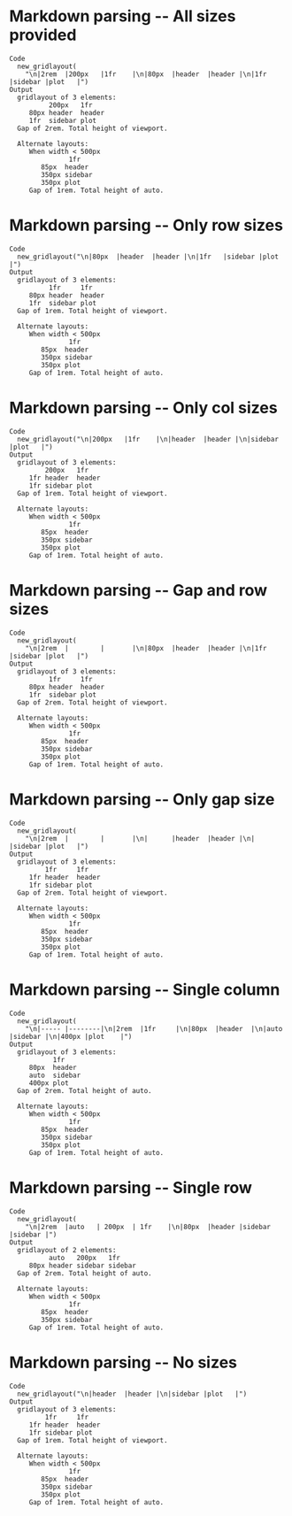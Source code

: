 # Markdown parsing -- All sizes provided

    Code
      new_gridlayout(
        "\n|2rem  |200px   |1fr    |\n|80px  |header  |header |\n|1fr   |sidebar |plot   |")
    Output
      gridlayout of 3 elements: 
              200px   1fr   
         80px header  header
         1fr  sidebar plot  
      Gap of 2rem. Total height of viewport.
      
      Alternate layouts:
         When width < 500px 
                   1fr    
            85px  header 
            350px sidebar
            350px plot   
         Gap of 1rem. Total height of auto.

# Markdown parsing -- Only row sizes

    Code
      new_gridlayout("\n|80px  |header  |header |\n|1fr   |sidebar |plot   |")
    Output
      gridlayout of 3 elements: 
              1fr     1fr   
         80px header  header
         1fr  sidebar plot  
      Gap of 1rem. Total height of viewport.
      
      Alternate layouts:
         When width < 500px 
                   1fr    
            85px  header 
            350px sidebar
            350px plot   
         Gap of 1rem. Total height of auto.

# Markdown parsing -- Only col sizes

    Code
      new_gridlayout("\n|200px   |1fr    |\n|header  |header |\n|sidebar |plot   |")
    Output
      gridlayout of 3 elements: 
             200px   1fr   
         1fr header  header
         1fr sidebar plot  
      Gap of 1rem. Total height of viewport.
      
      Alternate layouts:
         When width < 500px 
                   1fr    
            85px  header 
            350px sidebar
            350px plot   
         Gap of 1rem. Total height of auto.

# Markdown parsing -- Gap and row sizes

    Code
      new_gridlayout(
        "\n|2rem  |        |       |\n|80px  |header  |header |\n|1fr   |sidebar |plot   |")
    Output
      gridlayout of 3 elements: 
              1fr     1fr   
         80px header  header
         1fr  sidebar plot  
      Gap of 2rem. Total height of viewport.
      
      Alternate layouts:
         When width < 500px 
                   1fr    
            85px  header 
            350px sidebar
            350px plot   
         Gap of 1rem. Total height of auto.

# Markdown parsing -- Only gap size

    Code
      new_gridlayout(
        "\n|2rem  |        |       |\n|      |header  |header |\n|      |sidebar |plot   |")
    Output
      gridlayout of 3 elements: 
             1fr     1fr   
         1fr header  header
         1fr sidebar plot  
      Gap of 2rem. Total height of viewport.
      
      Alternate layouts:
         When width < 500px 
                   1fr    
            85px  header 
            350px sidebar
            350px plot   
         Gap of 1rem. Total height of auto.

# Markdown parsing -- Single column

    Code
      new_gridlayout(
        "\n|----- |--------|\n|2rem  |1fr     |\n|80px  |header  |\n|auto  |sidebar |\n|400px |plot    |")
    Output
      gridlayout of 3 elements: 
               1fr    
         80px  header 
         auto  sidebar
         400px plot   
      Gap of 2rem. Total height of auto.
      
      Alternate layouts:
         When width < 500px 
                   1fr    
            85px  header 
            350px sidebar
            350px plot   
         Gap of 1rem. Total height of auto.

# Markdown parsing -- Single row

    Code
      new_gridlayout(
        "\n|2rem  |auto   | 200px  | 1fr    |\n|80px  |header |sidebar |sidebar |")
    Output
      gridlayout of 2 elements: 
              auto   200px   1fr    
         80px header sidebar sidebar
      Gap of 2rem. Total height of auto.
      
      Alternate layouts:
         When width < 500px 
                   1fr    
            85px  header 
            350px sidebar
         Gap of 1rem. Total height of auto.

# Markdown parsing -- No sizes

    Code
      new_gridlayout("\n|header  |header |\n|sidebar |plot   |")
    Output
      gridlayout of 3 elements: 
             1fr     1fr   
         1fr header  header
         1fr sidebar plot  
      Gap of 1rem. Total height of viewport.
      
      Alternate layouts:
         When width < 500px 
                   1fr    
            85px  header 
            350px sidebar
            350px plot   
         Gap of 1rem. Total height of auto.

